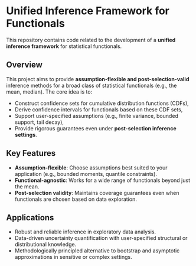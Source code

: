 # Unified Inference Framework for Functionals

This repository contains code related to the development of a **unified inference framework** for statistical functionals.

## Overview

This project aims to provide **assumption-flexible and post-selection-valid** inference methods for a broad class of statistical functionals (e.g., the mean, median). The core idea is to:

- Construct confidence sets for cumulative distribution functions (CDFs),
- Derive confidence intervals for functionals based on these CDF sets,
- Support user-specified assumptions (e.g., finite variance, bounded support, tail decay),
- Provide rigorous guarantees even under **post-selection inference settings**.

## Key Features

- **Assumption-flexible**: Choose assumptions best suited to your application (e.g., bounded moments, quantile constraints).
- **Functional-agnostic**: Works for a wide range of functionals beyond just the mean.
- **Post-selection validity**: Maintains coverage guarantees even when functionals are chosen based on data exploration.

## Applications

- Robust and reliable inference in exploratory data analysis.
- Data-driven uncertainty quantification with user-specified structural or distributional knowledge.
- Methodologically principled alternative to bootstrap and asymptotic approximations in sensitive or complex settings.
